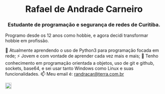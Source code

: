 <h1 align="center">Rafael de Andrade Carneiro</h1>
<h3 align="center">Estudante de programação e segurança de redes de Curitiba.</h3>

Programo desde os 12 anos como hobbie, e agora decidi transformar hobbie em profissão.

🌱 Atualmente aprendendo o uso de Python3 para programação focada em rede;
⚡ Jovem e com vontade de aprender cada vez mais e mais;
🔭 Tenho conhecimento em programação orientada a objetos, uso de git e github, sockets, base64, e sei usar tanto Windows como Linux e suas funcionalidades.
📫 Meu email é: randracar@terra.com.br


<a href="www.linkedin.com/in/rafaelandradecarneiro" target="blank"><img align="center" src="https://cdn.jsdelivr.net/npm/simple-icons@3.0.1/icons/linkedin.svg" alt="www.linkedin.com/in/rafaelandradecarneiro" height="20" width="20" /></a>
